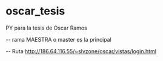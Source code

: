 # oscar_tesis
PY para la tesis de Oscar Ramos

-- rama MAESTRA o master es la principal

-- Ruta 
http://186.64.116.55/~slvzone/oscar/vistas/login.html



